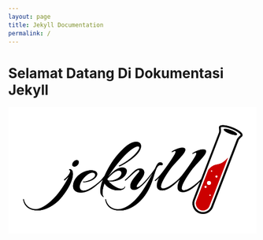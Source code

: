 ```yaml
---
layout: page
title: Jekyll Documentation
permalink: /
---
```


# Selamat Datang Di Dokumentasi Jekyll

![assets/img/macbook-preview.png](assets/img/jekyll-logo.png)
